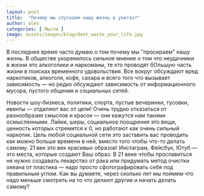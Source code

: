 ```yaml
---
layout: post
title:  "Почему мы спускаем нашу жизнь в унитаз?"
author: alex
categories: [ Мысли ]
image: assets/images/blog/dont_waste_your_life.jpg
---
```


В последнее время часто думаю о том почему мы "просираем" нашу жизнь. В обществе укоренилось сильное мнение о том что неудачники в жизни это алкоголики и наркоманы, те кто проводят бОльшую часть жизни в поисках временного удовольствия. Все вокруг обсуждают вред наркотиков, алкоголя, кофе, сахара и всего того что вызывает зависимость — но редко обсуждают зависимость от информационного мусора, пустого общения и социальных сетей.

Новости шоу-бизнеса, политики, спорта, пустые вечеринки, тусовки, ивенты — отдаляют вас от цели! Очень трудно отказаться от разнообразия смыслов и красок — они кажутся нам такими осмысленными. Лайки, шеры, социальное поощрения это вещи, ценность которых стремится к 0, но работают как очень сильный наркотик. Цель любой социальной сети это заставить вас проводить как можно больше времени в ней, вместо того чтобы что-то делать самому. 21 век это век красивых образов! Инстаграм, Фейсбук, Ютуб — это места, которые создают Ваш образ. В 21 веке чтобы прославиться не нужно создавать лекарство от рака или придумать метод очистки океана от пластика — надо просто сфотографировать себя под правильным углом. Как вы думаете, через сколько лет мы поймем что надо меньше смотреть на то что делают другие и начать делать самому?
